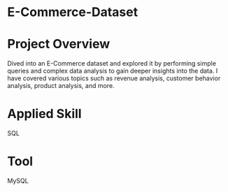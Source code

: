 # E-Commerce-Dataset

# Project Overview

Dived into an E-Commerce dataset and explored it by performing simple queries and complex data analysis to gain deeper insights into the data. I have covered various topics such as revenue analysis, customer behavior analysis, product analysis, and more.

# Applied Skill

SQL

# Tool

MySQL
